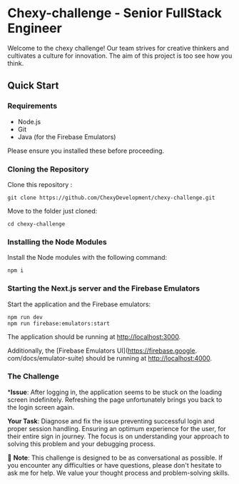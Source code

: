 # Chexy-challenge - Senior FullStack Engineer

Welcome to the chexy challenge! Our team strives for creative thinkers and cultivates a culture for innovation. The aim of this project is too see how you think.

## Quick Start

### Requirements

- Node.js
- Git
- Java (for the Firebase Emulators)

Please ensure you installed these before proceeding.

### Cloning the Repository

Clone this repository :

```
git clone https://github.com/ChexyDevelopment/chexy-challenge.git
```

Move to the folder just cloned:

```
cd chexy-challenge
```


### Installing the Node Modules

Install the Node modules with the following command:

```
npm i
```

### Starting the Next.js server and the Firebase Emulators

Start the application and the Firebase emulators:

```
npm run dev
npm run firebase:emulators:start
```

The application should be running at [http://localhost:3000](http://localhost:3000).

Additionally, the [Firebase Emulators UI](https://firebase.google.
com/docs/emulator-suite) should be running at 
[http://localhost:4000](http://localhost:4000).



### The Challenge
***Issue**: After logging in, the application seems to be stuck on the loading screen indefinitely. Refreshing the page unfortunately brings you back to the login screen again.

**Your Task**: Diagnose and fix the issue preventing successful login and proper session handling. Ensuring an optimum experience for the user, for their entire sign in journey. The focus is on understanding your approach to solving this problem and your debugging process.

📝 **Note**: This challenge is designed to be as conversational as possible. If you encounter any difficulties or have questions, please don't hesitate to ask me for help. We value your thought process and problem-solving skills.